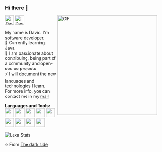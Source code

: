 ### Hi there 🌈

<a href="https://www.linkedin.com/in/lexa-computer-804188272/">
  <img align="left" alt="David's LinkdeIn" width="30px" src="https://img.icons8.com/?size=512&id=13930&format=png" />
</a>
<a href="https://twitter.com/emys_alb">
  <img align="left" alt="David's Twitter" width="30px" src="https://img.icons8.com/?size=512&id=13963&format=png" />
</a>

<img align="right" width="330px" alt="GIF" src="https://i.giphy.com/media/2IudUHdI075HL02Pkk/giphy.webp" />
<br>

<br> My name is David. I'm software developer. 
<br> 🔭 Currently learning Java.
<br> 🌱 I am passionate about contribuing, being part of a community and open-source projects
<br> ⚡ I will document the new languages and technologies I learn.
<br> For more info, you can contact me in my [mail](worldhackingnews@gmail.com)

**Languages and Tools:**  
<code><img height="30" src="https://cdn-icons-png.flaticon.com/128/5968/5968350.png"></code>
<code><img height="30" src="https://cdn-icons-png.flaticon.com/128/6132/6132222.png"></code>
<code><img height="30" src="https://cdn-icons-png.flaticon.com/128/226/226777.png"></code>
<code><img height="30" src="https://cdn-icons-png.flaticon.com/128/4494/4494748.png"></code>
<code><img height="30" src="https://cdn-icons-png.flaticon.com/128/6124/6124995.png"></code>
<code><img height="30" src="https://img.icons8.com/?size=128&id=9MJf0ngDwS8z&format=png"></code>
<code><img height="30" src="https://img.icons8.com/?size=128&id=55139&format=png"></code>
<code><img height="30" src="https://img.icons8.com/?size=128&id=9OGIyU8hrxW5&format=png"></code>
<code><img height="30" src="https://img.icons8.com/?size=128&id=22813&format=png"></code>



![Lexa Stats](https://github-readme-stats.vercel.app/api?username=LexaComputer&show_icons=true&theme=radical)

⭐️ From [The dark side]()
